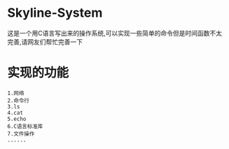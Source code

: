 # Skyline-System
这是一个用C语言写出来的操作系统,可以实现一些简单的命令但是时间函数不太完善,请网友们帮忙完善一下
# 实现的功能
````
1.网络
2.命令行
3.ls
4.cat
5.echo
6.C语言标准库
7.文件操作
......
````
